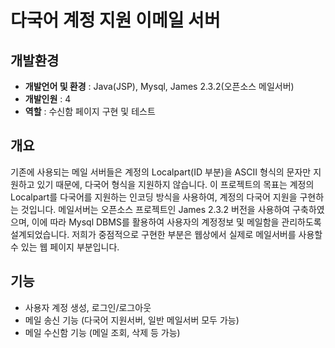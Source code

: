 # 다국어 계정 지원 이메일 서버 
## 개발환경
- <b>개발언어 및 환경</b> : Java(JSP), Mysql, James 2.3.2(오픈소스 메일서버)
- <b>개발인원</b> : 4
- <b>역할</b> : 수신함 페이지 구현 및 테스트

## 개요
  기존에 사용되는 메일 서버들은 계정의 Localpart(ID 부분)을 ASCII 형식의 문자만 지원하고 있기 때문에, 다국어 형식을 지원하지 않습니다. 이 프로젝트의 목표는 계정의 Localpart를 다국어를 지원하는 인코딩 방식을 사용하여, 계정의 다국어 지원을 구현하는 것입니다. 메일서버는 오픈소스 프로젝트인 James 2.3.2 버전을 사용하여 구축하였으며, 이에 따라 Mysql DBMS를 활용하여 사용자의 계정정보 및 메일함을 관리하도록 설계되었습니다. 저희가 중점적으로 구현한 부분은 웹상에서 실제로 메일서버를 사용할 수 있는 웹 페이지 부분입니다.

## 기능
- 사용자 계정 생성, 로그인/로그아웃
- 메일 송신 기능 (다국어 지원서버, 일반 메일서버 모두 가능)
- 메일 수신함 기능 (메일 조회, 삭제 등 가능)

